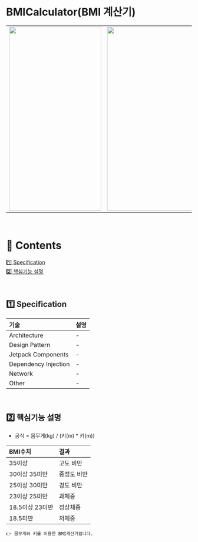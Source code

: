 # BMICalculator(BMI 계산기)

<table>
  <td><img src="https://user-images.githubusercontent.com/106309830/176618675-1bb711f9-afa6-4965-bd02-e5ad6f4a20c0.png" width="250" height="500"/></td>
  <td><img src="https://user-images.githubusercontent.com/106309830/176618679-dcf6c1bb-6145-429a-a5dd-922453507f7f.png" width="250" height="500"/></td>
</table>

<br>

# :green_book: Contents

[:one: Specification](#one-specification)<br>
[:two: 핵심기능 설명](#two-핵심기능-설명)<br>

<br>

## :one: Specification
기술|설명
:---|:---
Architecture|-
Design Pattern|-
Jetpack Components|-
Dependency Injection|-
Network|-
Other|-

<br>

## :two: 핵심기능 설명
- 공식 = 몸무게(kg) / (키(m) * 키(m))

BMI수치|결과
:---|:---
35이상|고도 비만
30이상 35미만|중정도 비만
25이상 30미만|경도 비만
23이상 25미만|과체중
18.5이상 23미만|정상체중
18.5미만|저체중

```
👉 몸무게와 키를 이용한 BMI계산기입니다.
```
